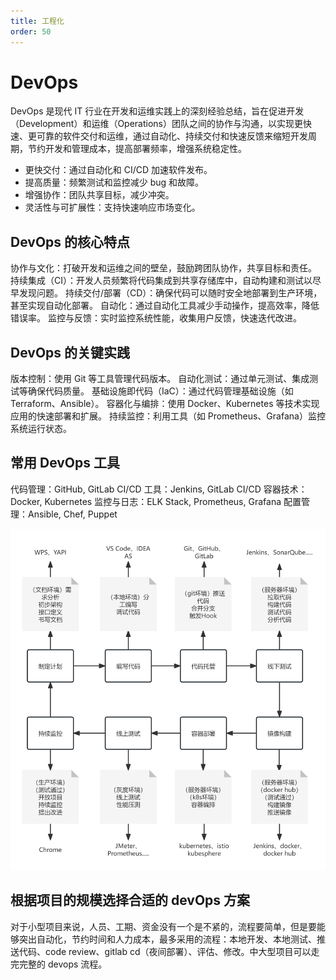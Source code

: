 ```yaml
---
title: 工程化
order: 50
---
```


# DevOps
DevOps 是现代 IT 行业在开发和运维实践上的深刻经验总结，旨在促进开发（Development）和运维（Operations）团队之间的协作与沟通，以实现更快速、更可靠的软件交付和运维，通过自动化、持续交付和快速反馈来缩短开发周期，节约开发和管理成本，提高部署频率，增强系统稳定性。
+ 更快交付：通过自动化和 CI/CD 加速软件发布。
+ 提高质量：频繁测试和监控减少 bug 和故障。
+ 增强协作：团队共享目标，减少冲突。
+ 灵活性与可扩展性：支持快速响应市场变化。

## DevOps 的核心特点
协作与文化：打破开发和运维之间的壁垒，鼓励跨团队协作，共享目标和责任。
持续集成（CI）：开发人员频繁将代码集成到共享存储库中，自动构建和测试以尽早发现问题。
持续交付/部署（CD）：确保代码可以随时安全地部署到生产环境，甚至实现自动化部署。
自动化：通过自动化工具减少手动操作，提高效率，降低错误率。
监控与反馈：实时监控系统性能，收集用户反馈，快速迭代改进。

## DevOps 的关键实践
版本控制：使用 Git 等工具管理代码版本。
自动化测试：通过单元测试、集成测试等确保代码质量。
基础设施即代码（IaC）：通过代码管理基础设施（如 Terraform、Ansible）。
容器化与编排：使用 Docker、Kubernetes 等技术实现应用的快速部署和扩展。
持续监控：利用工具（如 Prometheus、Grafana）监控系统运行状态。

## 常用 DevOps 工具
代码管理：GitHub, GitLab
CI/CD 工具：Jenkins, GitLab CI/CD
容器技术：Docker, Kubernetes
监控与日志：ELK Stack, Prometheus, Grafana
配置管理：Ansible, Chef, Puppet
 
![devops](./devops.png)

## 根据项目的规模选择合适的 devOps 方案
对于小型项目来说，人员、工期、资金没有一个是不紧的，流程要简单，但是要能够突出自动化，节约时间和人力成本，最多采用的流程：本地开发、本地测试、推送代码、code review、gitlab cd（夜间部署）、评估、修改。中大型项目可以走完完整的 devops 流程。